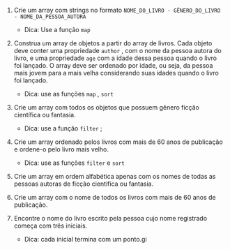 1. Crie um array com strings no formato `NOME_DO_LIVRO - GÊNERO_DO_LIVRO - NOME_DA_PESSOA_AUTORA`
    - Dica: Use a função `map`

2. Construa um array de objetos a partir do array de livros. Cada objeto deve conter uma propriedade `author` , com o nome da pessoa autora do livro, e uma propriedade `age` com a idade dessa pessoa quando o livro foi lançado. O array deve ser ordenado por idade, ou seja, da pessoa mais jovem para a mais velha considerando suas idades quando o livro foi lançado.
    - Dica: use as funções `map` , `sort`

3. Crie um array com todos os objetos que possuem gênero ficção científica ou fantasia.
    - Dica: use a função `filter` ;

4. Crie um array ordenado pelos livros com mais de 60 anos de publicação e ordene-o pelo livro mais velho.
    - Dica: use as funções `filter` e `sort`

5. Crie um array em ordem alfabética apenas com os nomes de todas as pessoas autoras de ficção científica ou fantasia.

6. Crie um array com o nome de todos os livros com mais de 60 anos de publicação.

7. Encontre o nome do livro escrito pela pessoa cujo nome registrado começa com três iniciais.
    - Dica: cada inicial termina com um ponto.gi